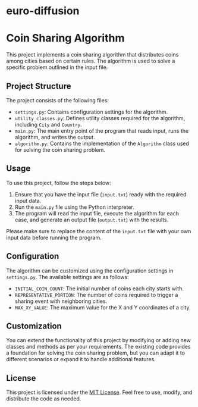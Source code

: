 # euro-diffusion

# Coin Sharing Algorithm

This project implements a coin sharing algorithm that distributes coins among cities based on certain rules. The algorithm is used to solve a specific problem outlined in the input file.

## Project Structure

The project consists of the following files:

- `settings.py`: Contains configuration settings for the algorithm.
- `utility_classes.py`: Defines utility classes required for the algorithm, including `City` and `Country`.
- `main.py`: The main entry point of the program that reads input, runs the algorithm, and writes the output.
- `algorithm.py`: Contains the implementation of the `Algorithm` class used for solving the coin sharing problem.

## Usage

To use this project, follow the steps below:

1. Ensure that you have the input file (`input.txt`) ready with the required input data.
2. Run the `main.py` file using the Python interpreter.
3. The program will read the input file, execute the algorithm for each case, and generate an output file (`output.txt`) with the results.

Please make sure to replace the content of the `input.txt` file with your own input data before running the program.

## Configuration

The algorithm can be customized using the configuration settings in `settings.py`. The available settings are as follows:

- `INITIAL_COIN_COUNT`: The initial number of coins each city starts with.
- `REPRESENTATIVE_PORTION`: The number of coins required to trigger a sharing event with neighboring cities.
- `MAX_XY_VALUE`: The maximum value for the X and Y coordinates of a city.

## Customization

You can extend the functionality of this project by modifying or adding new classes and methods as per your requirements. The existing code provides a foundation for solving the coin sharing problem, but you can adapt it to different scenarios or expand it to handle additional features.

## License

This project is licensed under the [MIT License](LICENSE). Feel free to use, modify, and distribute the code as needed.